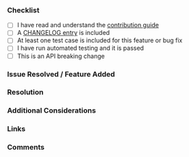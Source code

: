 ### Checklist

* [ ] I have read and understand the [contribution guide](http://enactjs.com/docs/developer-guide/contributing/)
* [ ] A [CHANGELOG entry](http://enactjs.com/docs/developer-guide/contributing/changelogs/) is included
* [ ] At least one test case is included for this feature or bug fix
* [ ] I have run automated testing and it is passed
* [ ] This is an API breaking change

### Issue Resolved / Feature Added
[//]: # (Describe the issue resolved or feature added by this pull request)


### Resolution
[//]: # (Does the code work as intended?)
[//]: # (What is the impact of this change and *why* was it made?)


### Additional Considerations
[//]: # (How should the change be tested?)
[//]: # (Are there any outstanding questions?)
[//]: # (Were any side-effects caused by the change?)


### Links
[//]: # (Related issues, references)


### Comments
